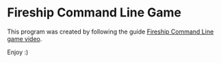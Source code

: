 # Fireship Command Line Game

This program was created by following the guide [Fireship Command Line game video](https://www.youtube.com/watch?v=_oHByo8tiEY).

Enjoy :)
